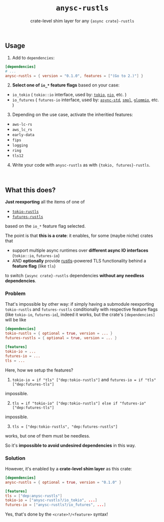 <div align="center">
    <h1><code>anysc-rustls</code></h1>
    <p>crate-level shim layer for any <code>{async crate}-rustls</code></p>
</div>

<br/>

## Usage

1. Add to `dependencies`:
  
  ```toml
  [dependencies]
  # ...
  anysc-rustls = { version = "0.1.0", features = ["(Go to 2.)"] }
  ```

2. **Select one of `io_*` feature flags** based on your case:
  
  - `io_tokio` ( `tokio::io` interface, used by:
    [`tokio`](https://github.com/tokio-rs/tokio),
    [`nio`](https://github.com/nurmohammed840/nio),
    etc. )
  - `io_futures` ( `futures-io` interface, used by:
    [`async-std`](https://github.com/async-rs/async-std),
    [`smol`](https://github.com/smol-rs/smol),
    [`glommio`](https://github.com/DataDog/glommio),
    etc. )

3. Depending on the use case, activate the inheritied features:
  
  - `aws-lc-rs`
  - `aws_lc_rs`
  - `early-data`
  - `fips`
  - `logging`
  - `ring`
  - `tls12`

4. Write your code with `anysc-rustls` as with `{tokio, futures}-rustls`.

<br/>

## What this does?

**Just reexporting** all the items of one of

- [`tokio-rustls`](https://github.com/rustls/tokio-rustls)
- [`futures-rustls`](https://github.com/rustls/futures-rustls)

based on the `io_*` feature flag selected.

The point is that **this is a crate**: it enables,
for some (maybe niche) crates that

* support multiple async runtimes over **different async IO interfaces** (`tokio::io`, `futures-io`)
* AND **optionally** provide [rustls](`https://github.com/rustls/rustls`)-powered TLS functionality
  behind a **feature flag** (like `tls`)

to switch `{async crate}-rustls` dependencies **without any needless dependencies**.

### Problem

That's impossible by other way: if simply having a submodule reexporting
`tokio-rustls` and `futures-rustls` conditionally with respective feature flags (like `tokio-io`, `futures-io`),
indeed it works, but the crate's `[dependencies]` will be like

```toml
[dependencies]
tokio-rustls = { optional = true, version = ... }
futures-rustls = { optional = true, version = ... }

[features]
tokio-io = ...
futures-io = ...
tls = ...
```

Here, how we setup the features?

1. `tokio-io = if "tls" ["dep:tokio-rustls"]` and `futures-io = if "tls" ["dep:futures-tls"]`

  impossible.

2. `tls = if "tokio-io" ["dep:tokio-rustls"] else if "futures-io" ["dep:futures-tls"]`

  impossible.

3. `tls = ["dep:tokio-rustls", "dep:futures-rustls"]`

  works, but one of them must be needless.

So it's **impossible to avoid undesired dependencies** in this way.

### Solution

However, it's enabled by a **crate-level shim layer** as this crate:

```toml
[dependencies]
anysc-rustls = { optional = true, version = "0.1.0" }

[features]
tls = ["dep:anysc-rustls"]
tokio-io = ["anysc-rustls?/io_tokio", ...]
futures-io = ["anysc-rustls?/io_futures", ...]
```

Yes, that's done by the `<crate>?/<feature>` syntax!
